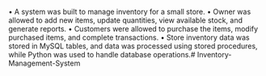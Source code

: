 • A system was built to manage inventory for a small store.
• Owner was allowed to add new items, update quantities, 
view available stock, and generate reports.
• Customers were allowed to purchase the items, modify 
purchased items, and complete transactions.
• Store inventory data was stored in MySQL tables, and data 
was processed using stored procedures, while Python was 
used to handle database operations.#   I n v e n t o r y - M a n a g e m e n t - S y s t e m  
 